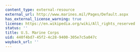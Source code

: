 ```yaml
---
content_type: external-resource
external_url: http://www.marines.mil/Pages/Default.aspx
has_external_license_warning: true
license: https://en.wikipedia.org/wiki/All_rights_reserved
status: ''
title: U.S. Marine Corps
uid: 440f4bd7-45f2-4c28-9400-305e7c5a047c
wayback_url: ''
---
```

